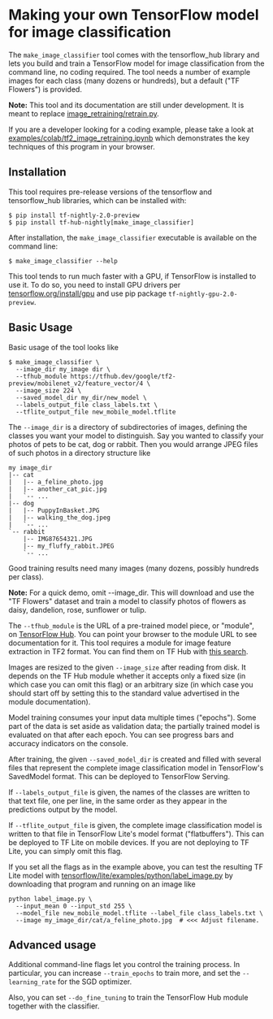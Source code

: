 # Making your own TensorFlow model for image classification

The `make_image_classifier` tool comes with the tensorflow_hub library
and lets you build and train a TensorFlow model for image classification
from the command line, no coding required. The tool needs
a number of example images for each class (many dozens or hundreds),
but a default ("TF Flowers") is provided.

**Note:** This tool and its documentation are still under development.
It is meant to replace
[image_retraining/retrain.py](https://github.com/tensorflow/hub/blob/master/examples/image_retraining/retrain.py).

If you are a developer looking for a coding example, please take a look at
[examples/colab/tf2_image_retraining.ipynb](https://colab.research.google.com/github/tensorflow/hub/blob/master/examples/colab/tf2_image_retraining.ipynb)
which demonstrates the key techniques of this program in your browser.


## Installation

This tool requires pre-release versions of the tensorflow and tensorflow_hub
libraries, which can be installed with:

```shell
$ pip install tf-nightly-2.0-preview
$ pip install tf-hub-nightly[make_image_classifier]
```

<!-- TODO(b/139467904): replace by tensorflow>=2.0.0 -->
<!-- and matching tensorflow_hub once available. -->

After installation, the `make_image_classifier` executable is available
on the command line:

```shell
$ make_image_classifier --help
```

This tool tends to run much faster with a GPU, if TensorFlow is installed
to use it. To do so, you need to install GPU drivers per
[tensorflow.org/install/gpu](https://www.tensorflow.org/install/gpu)
and use pip package `tf-nightly-gpu-2.0-preview`.


## Basic Usage

Basic usage of the tool looks like

```shell
$ make_image_classifier \
  --image_dir my_image dir \
  --tfhub_module https://tfhub.dev/google/tf2-preview/mobilenet_v2/feature_vector/4 \
  --image_size 224 \
  --saved_model_dir my_dir/new_model \
  --labels_output_file class_labels.txt \
  --tflite_output_file new_mobile_model.tflite
```

The `--image_dir` is a directory of subdirectories of images, defining
the classes you want your model to distinguish. Say you wanted to
classify your photos of pets to be cat, dog or rabbit. Then you would
arrange JPEG files of such photos in a directory structure like

```
my image_dir
|-- cat
|   |-- a_feline_photo.jpg
|   |-- another_cat_pic.jpg
|   `-- ...
|-- dog
|   |-- PuppyInBasket.JPG
|   |-- walking_the_dog.jpeg
|   `-- ...
`-- rabbit
    |-- IMG87654321.JPG
    |-- my_fluffy_rabbit.JPEG
    `-- ...
```

Good training results need many images (many dozens, possibly hundreds
per class).

**Note:** For a quick demo, omit --image_dir. This will download and use
the "TF Flowers" dataset and train a model to classify photos of flowers
as daisy, dandelion, rose, sunflower or tulip.

The `--tfhub_module` is the URL of a pre-trained model piece, or "module",
on [TensorFlow Hub](https://tfhub.dev). You can point your browser to the
module URL to see documentation for it. This tool requires a module
for image feature extraction in TF2 format. You can find them on TF Hub with
[this search](https://tfhub.dev/s?module-type=image-feature-vector&q=tf2).

Images are resized to the given `--image_size` after reading from
disk. It depends on the TF Hub module whether it accepts only a fixed size
(in which case you can omit this flag) or an arbitrary size (in which
case you should start off by setting this to the standard value
advertised in the module documentation).

Model training consumes your input data multiple times ("epochs").
Some part of the data is set aside as validation data; the partially
trained model is evaluated on that after each epoch. You can see
progress bars and accuracy indicators on the console.

After training, the given `--saved_model_dir` is created and filled
with several files that represent the complete image classification model
in TensorFlow's SavedModel format. This can be deployed to TensorFlow Serving.

If `--labels_output_file` is given, the names of the classes are written
to that text file, one per line, in the same order as they appear
in the predictions output by the model.

If `--tflite_output_file` is given, the complete image classification model
is written to that file in TensorFlow Lite's model format ("flatbuffers").
This can be deployed to TF Lite on mobile devices.
If you are not deploying to TF Lite, you can simply omit this flag.

If you set all the flags as in the example above, you can test the
resulting TF Lite model with
[tensorflow/lite/examples/python/label_image.py](https://github.com/tensorflow/tensorflow/blob/master/tensorflow/lite/examples/python/label_image.py)
by downloading that program and running on an image like

```shell
python label_image.py \
  --input_mean 0 --input_std 255 \
  --model_file new_mobile_model.tflite --label_file class_labels.txt \
  --image my_image_dir/cat/a_feline_photo.jpg  # <<< Adjust filename.
```


## Advanced usage

Additional command-line flags let you control the training process.
In particular, you can increase `--train_epochs` to train more,
and set the `--learning_rate` for the SGD optimizer.

Also, you can set `--do_fine_tuning` to train the TensorFlow Hub
module together with the classifier.
